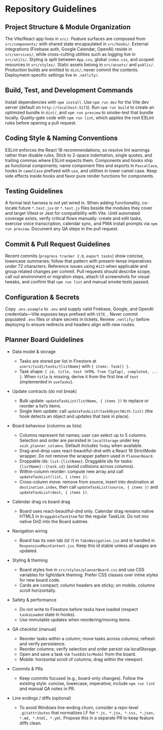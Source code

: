 ﻿# Repository Guidelines

## Project Structure & Module Organization
The Vite/React app lives in `src/`. Feature surfaces are composed from `src/components/` with shared state encapsulated in `src/hooks/`. External integrations (Firebase auth, Google Calendar, OpenAI) reside in `src/services/`, while cross-cutting utilities such as logging live in `src/utils/`. Styling is split between `App.css`, global `index.css`, and scoped resources in `src/styles/`. Static assets belong in `src/assets/` and `public/`. Production builds are emitted to `dist/`; never commit the contents. Deployment-specific settings live in `.netlify/`.

## Build, Test, and Development Commands
Install dependencies with `npm install`. Use `npm run dev` for the Vite dev server (default on `http://localhost:5173`). Run `npm run build` to create an optimized bundle in `dist/`, and `npm run preview` to smoke-test that bundle locally. Quality-gate code with `npm run lint`, which applies the root ESLint rules before opening a pull request.

## Coding Style & Naming Conventions
ESLint enforces the React 18 recommendations, so resolve lint warnings rather than disable rules. Stick to 2-space indentation, single quotes, and trailing commas where ESLint expects them. Components and hooks ship as functional components; name component files and exports in `PascalCase`, hooks in `camelCase` prefixed with `use`, and utilities in lower camel case. Keep side effects inside hooks and favor pure render functions for components.

## Testing Guidelines
A formal test harness is not yet wired in. When adding functionality, co-locate future `*.test.jsx` or `*.test.js` files beside the modules they cover and target Vitest or Jest for compatibility with Vite. Until automated coverage exists, verify critical flows manually: create and edit tasks, exercise voice transcription, calendar sync, and PWA install prompts via `npm run preview`. Document any QA steps in the pull request.

## Commit & Pull Request Guidelines
Recent commits (`progress tracker 2.0`, `export tasks`) show concise, lowercase summaries; follow that pattern with present-tense imperatives under 72 characters. Reference issues using `#123` when applicable and group related changes per commit. Pull requests should describe scope, call out environment or migration steps, attach UI screenshots for visual tweaks, and confirm that `npm run lint` and manual smoke tests passed.

## Configuration & Secrets
Copy `.env.example` to `.env` and supply valid Firebase, Google, and OpenAI credentials—Vite exposes keys prefixed with `VITE_`. Never commit populated `.env` files or share secrets in tickets. Review `.netlify/` before deploying to ensure redirects and headers align with new routes.

## Planner Board Guidelines

- Data model & storage
  - Tasks are stored per list in Firestore at `users/{uid}/tasks/{listName}` with `{ items: Task[] }`.
  - Task shape: `{ id, title, text (HTML from TipTap), completed, ... }`. When `title` is missing, derive it from the first line of `text` (implemented in `useTasks`).

- Update contracts (do not break)
  - Bulk update: `updateTaskList(listName, { items })` to replace or reorder a list’s items.
  - Single item update: call `updateTaskList(taskObjectWith.list)` (the hook detects an object and updates that task in place).

- Board behaviour (columns as lists)
  - Columns represent list names; user can select up to 5 columns. Selection and order are persisted in `localStorage` under key `voik_planner_columns`. Default includes `Today` when available.
  - Drag-and-drop uses react-beautiful-dnd with a React 18 StrictMode wrapper. Do not remove the wrapper pattern used in `PlannerBoard`.
  - Droppable ids: `list-{listName}`. Draggable ids for tasks: `{listName}::{task.id}` (avoid collisions across columns).
  - Within-column reorder: compute new array and call `updateTaskList(list, { items })`.
  - Cross-column move: remove from source, insert into destination at `destination.index`, then call `updateTaskList(source, { items })` and `updateTaskList(dest, { items })`.

- Calendar drag vs board drag
  - Board uses react-beautiful-dnd only. Calendar drag remains native HTML5 in `DraggableTaskItem` for the regular TaskList. Do not mix native DnD into the Board subtree.

- Navigation wiring
  - Board has its own tab (id `7`) in `TabsNavigation.jsx` and is handled in `ResponsiveMainContent.jsx`. Keep this id stable unless all usages are updated.

- Styling & theming
  - Board styles live in `src/styles/plannerBoard.css` and use CSS variables for light/dark theming. Prefer CSS classes over inline styles for new board code.
  - Cards are compact; column headers are sticky; on mobile, columns scroll horizontally.

- Safety & performance
  - Do not write to Firestore before tasks have loaded (respect `tasksLoaded` state in hooks).
  - Use immutable updates when reordering/moving items.

- QA checklist (manual)
  - Reorder tasks within a column; move tasks across columns; refresh and verify persistence.
  - Reorder columns; verify selection and order persist via localStorage.
  - Open and save a task via `TaskEditorModal` from the board.
  - Mobile: horizontal scroll of columns; drag within the viewport.

- Commits & PRs
  - Keep commits focused (e.g., board-only changes). Follow the existing style: concise, lowercase, imperative; include `npm run lint` and manual QA notes in PR.

- Line endings / diffs (optional)
  - To avoid Windows line-ending churn, consider a repo-level `.gitattributes` that normalizes LF for `*.js, *.jsx, *.css, *.json, *.md, *.html, *.yml`. Propose this in a separate PR to keep feature diffs clean.
